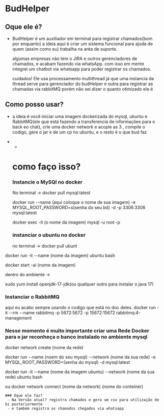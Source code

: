# BudHelper

## Oque ele é?
  - BudHelper é um auxiliador em terminal para registrar chamados(bom por enquanto) a ideia aqui é criar um sistema funcional para ajuda de quem (assim como eu) trabalha na aréa de suporte.
    
    algumas empresas não tem o JIRA e outros gerenciadores de chamados, e acabam fazendo via whatsApp. com isso em mente integrei um chatbot via whatsapp para poder registrar os chamados.
    

    cuidados! Ele usa processamento multithread já que uma instancia da thread serve para gerenciador do budHelper e outra para registrar as chamadas via rabbitMQ
    porém não sei dizer o quanto otimizado ele é

## Como posso usar?
  - a ideia é você iniciar uma imagem dockerizada do mysql, ubuntu e RabbitMQ(ele que está fazendo a transferencia de informações para o back eo chat), crie uma docker network e acople as 3 , compile o codigo, gere o jar e de um cp  no ubuntu, e o resto é o que bud faz
- -
  # como faço isso?
    ### Instancie o MySQl no docker
   No terminal ->
   docker pull mysql:latest
  
  docker run --name (aqui coloque o nome de sua imagem) -e MYSQL_ROOT_PASSWORD=s(senha do seu bd) -d -p 3306:3306 mysql:latest
  
  docker exec -it (o nome da imagem) mysql -u root -p

    ### instanciar o ubuntu no docker
    no terminal ->
docker pull ubunt
  
docker run -it --name (nome da imagem) ubuntu bash  

docker start -ai (nome da imagem)  

dentro do ambiente ->  

sudo yum install openjdk-17-jdk(ou qualquer outro para instalar o java 17)

  ### Instanciar o RabbitMQ
  aqui eu acabo sempre usando o codigo que está no doc deles.
  docker run -it --rm --name rabbitmq -p 5672:5672 -p 15672:15672 rabbitmq:4-management


             

### Nesse momento é muito importante criar uma Rede Docker para o jar reconheça o banco instalado no ambiente mysql
  
docker network create (nome da rede)  
  
docker run --name (noem do seu mysql) --network (nome da sua rede) -e MYSQL_ROOT_PASSWORD=(senha do mysql) -d mysql:latest

docker run -it --name (nome da imagem ubuntu) --network (nome da sua rede) ubuntu bash

ou docker network connect (nome da network) (nome do conteiner)




    
    ### Oque ele faz?
     - Na Versão atual? registra chamados e gera um csv para utilização de bi posteriormente
     - e também registra os chamados chegados via whatsapp
